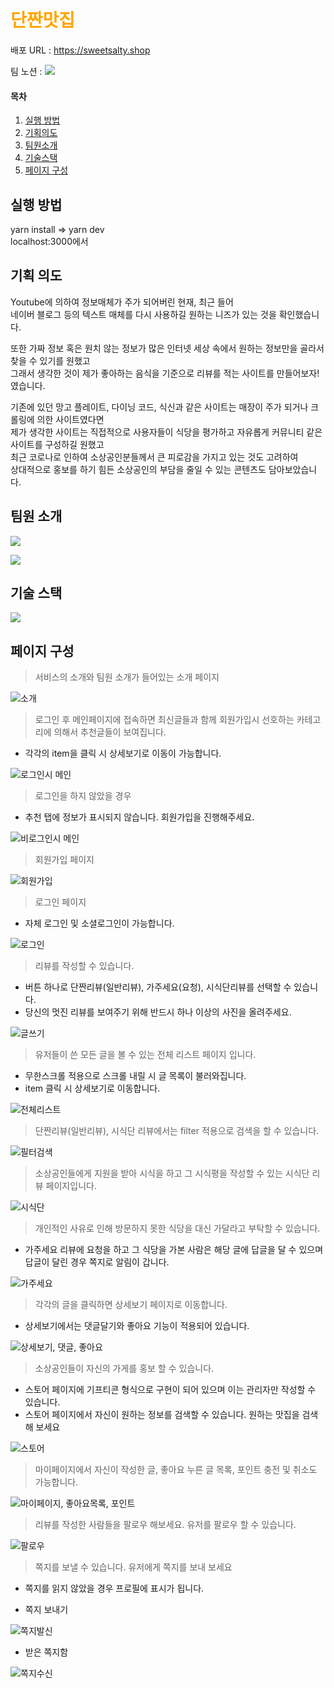 # <span style="color:orange"> 단짠맛집 </span>

배포 URL : https://sweetsalty.shop

팀 노션 : [![](https://velog.velcdn.com/images/yukina1418/post/cc1e69ee-6376-4fb6-8ff5-ab3b7ecd0068/image.svg)](https://www.notion.so/dingco/8-79bf71f71eac424fac275e09407115fd)

#### 목차

1. [실행 방법](#실행-방법)
2. [기획의도](#기획-의도)   
3. [팀원소개](#팀원-소개)   
4. [기술스택](#기술-스택)   
5. [페이지 구성](#페이지-구성)


## 실행 방법

yarn install => yarn dev <br>
localhost:3000에서 

## 기획 의도

Youtube에 의하여 정보매체가 주가 되어버린 현재, 최근 들어 <br>
네이버 블로그 등의 텍스트 매체를 다시 사용하길 원하는 니즈가 있는 것을 확인했습니다.

또한 가짜 정보 혹은 원치 않는 정보가 많은 인터넷 세상 속에서 원하는 정보만을 골라서 찾을 수 있기를 원했고 <br>
그래서 생각한 것이 제가 좋아하는 음식을 기준으로 리뷰를 적는 사이트를 만들어보자!였습니다.

기존에 있던 망고 플레이트, 다이닝 코드, 식신과 같은 사이트는 매장이 주가 되거나 크롤링에 의한 사이트였다면 <br>
제가 생각한 사이트는 직접적으로 사용자들이 식당을 평가하고 자유롭게 커뮤니티 같은 사이트를 구성하길 원했고 <br>
최근 코로나로 인하여 소상공인분들께서 큰 피로감을 가지고 있는 것도 고려하여 <br>
상대적으로 홍보를 하기 힘든 소상공인의 부담을 줄일 수 있는 콘텐츠도 담아보았습니다.

## 팀원 소개

![](https://velog.velcdn.com/images/yukina1418/post/46fa979d-1ef1-4830-b331-bb7b6f8aff63/image.png)

![](https://velog.velcdn.com/images/yukina1418/post/7a983632-af4b-4e21-a24d-844ca2a7f16e/image.png)

## 기술 스택

![](https://velog.velcdn.com/images/yukina1418/post/f34d612c-4cf9-4f8d-8306-e775556943e5/image.png)

## 페이지 구성

> 서비스의 소개와 팀원 소개가 들어있는 소개 페이지

![소개](https://user-images.githubusercontent.com/89783182/172988049-d1621e0f-628c-4c71-95c4-0bb46397f8b5.gif)

> 로그인 후 메인페이지에 접속하면 최신글들과 함께 회원가입시 선호하는 카테고리에 의해서 추천글들이 보여집니다.
- 각각의 item을 클릭 시 상세보기로 이동이 가능합니다.

![로그인시 메인](https://user-images.githubusercontent.com/89783182/172988593-b6e1a839-c119-4c43-a32e-f41c4e6cb036.gif)

> 로그인을 하지 않았을 경우
- 추천 탭에 정보가 표시되지 않습니다. 회원가입을 진행해주세요.

![비로그인시 메인](https://user-images.githubusercontent.com/89783182/172988614-ccd699ae-f553-4aa8-bf93-af44f1ff2bb3.gif)

> 회원가입 페이지

![회원가입](https://user-images.githubusercontent.com/89783182/172988663-adfbcc95-a1b6-4625-b827-567ba17f174a.gif)

> 로그인 페이지
- 자체 로그인 및 소셜로그인이 가능합니다.

![로그인](https://user-images.githubusercontent.com/89783182/172988673-5a79df39-7f10-4ae7-a3cc-363b3ae240e3.gif)

> 리뷰를 작성할 수 있습니다.
- 버튼 하나로 단짠리뷰(일반리뷰), 가주세요(요청), 시식단리뷰를 선택할 수 있습니다.
- 당신의 멋진 리뷰를 보여주기 위해 반드시 하나 이상의 사진을 올려주세요.

![글쓰기](https://user-images.githubusercontent.com/89783182/172997387-9ead8607-f300-45c2-acde-b2466f046a5c.gif)

> 유저들이 쓴 모든 글을 볼 수 있는 전체 리스트 페이지 입니다.
- 무한스크롤 적용으로 스크롤 내릴 시 글 목록이 불러와집니다. <br>
- item 클릭 시 상세보기로 이동합니다. <br>

![전체리스트](https://user-images.githubusercontent.com/89783182/172989092-18d6f821-0096-4f76-beb3-f3554c362710.gif)

> 단짠리뷰(일반리뷰), 시식단 리뷰에서는 filter 적용으로 검색을 할 수 있습니다.

![필터검색](https://user-images.githubusercontent.com/89783182/172990010-6b5ee217-2a33-4883-a01e-1f8cb1d0b487.gif)

> 소상공인들에게 지원을 받아 시식을 하고 그 시식평을 작성할 수 있는 시식단 리뷰 페이지입니다.

![시식단](https://user-images.githubusercontent.com/89783182/172989942-c0c519d0-6c87-4548-b613-796c0790ef02.gif)

> 개인적인 사유로 인해 방문하지 못한 식당을 대신 가달라고 부탁할 수 있습니다.
- 가주세요 리뷰에 요청을 하고 그 식당을 가본 사람은 해당 글에 답글을 달 수 있으며 답글이 달린 경우 쪽지로 알림이 갑니다.

![가주세요](https://user-images.githubusercontent.com/89783182/172990094-86cf4a21-7f21-401b-8d50-ab3ba38ce4a6.gif)

> 각각의 글을 클릭하면 상세보기 페이지로 이동합니다.
- 상세보기에서는 댓글달기와 좋아요 기능이 적용되어 있습니다.

![상세보기, 댓글, 좋아요](https://user-images.githubusercontent.com/89783182/172990749-3bdaa03c-4b09-4af0-8881-0f3a30556b2c.gif)

> 소상공인들이 자신의 가게를 홍보 할 수 있습니다.
- 스토어 페이지에 기프티콘 형식으로 구현이 되어 있으며 이는 관리자만 작성할 수 있습니다.
- 스토어 페이지에서 자신이 원하는 정보를 검색할 수 있습니다. 원하는 맛집을 검색해 보세요

![스토어](https://user-images.githubusercontent.com/89783182/172990885-5c7fc3de-7260-4b33-9488-d307e9829e6e.gif)

> 마이페이지에서 자신이 작성한 글, 좋아요 누른 글 목록, 포인트 충전 및 취소도 가능합니다.

![마이페이지, 좋아요목록, 포인트](https://user-images.githubusercontent.com/89783182/172991743-1828c1f0-9cd2-4d4d-87c7-166fd0bf0c1d.gif)

> 리뷰를 작성한 사람들을 팔로우 해보세요. 유저를 팔로우 할 수 있습니다.
 
![팔로우](https://user-images.githubusercontent.com/89783182/172997731-9e82cf58-82c6-462a-b19a-550d2b42a7c5.gif)

> 쪽지를 보낼 수 있습니다. 유저에게 쪽지를 보내 보세요
- 쪽지를 읽지 않았을 경우 프로필에 표시가 됩니다.

- 쪽지 보내기

![쪽지발신](https://user-images.githubusercontent.com/89783182/172997952-c1e3ce94-b55c-4c5a-90f0-df83746c4a4a.gif)

- 받은 쪽지함

![쪽지수신](https://user-images.githubusercontent.com/89783182/172997975-a42ca952-2137-4330-b4b7-0df3dbe89315.gif)
